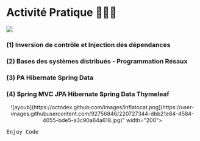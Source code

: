 # Activité Pratique 👨🏻‍💻
![](https://miro.medium.com/max/647/1*PBTTH5RGrfT1RBXxr989XQ.png)

### (1) Inversion de contrôle et Injection des dépendances
### (2) Bases des systèmes distribués - Programmation Résaux
### (3) PA Hibernate Spring Data
### (4) Spring MVC JPA Hibernate Spring Data Thymeleaf

<div align="center">
![ayoub](https://octodex.github.com/images/inflatocat.png](https://user-images.githubusercontent.com/92756846/220727344-dbb21e84-4584-4055-bde5-a3c90a64a618.jpg)"      width="200">
</div>

<kbd>Enjoy Code</kbd>

